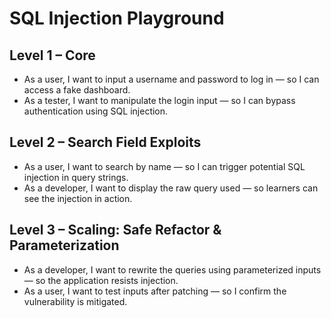 # SQL Injection Playground

## Level 1 – Core
- As a user, I want to input a username and password to log in — so I can access a fake dashboard.
- As a tester, I want to manipulate the login input — so I can bypass authentication using SQL injection.

## Level 2 – Search Field Exploits
- As a user, I want to search by name — so I can trigger potential SQL injection in query strings.
- As a developer, I want to display the raw query used — so learners can see the injection in action.

## Level 3 – Scaling: Safe Refactor & Parameterization
- As a developer, I want to rewrite the queries using parameterized inputs — so the application resists injection.
- As a user, I want to test inputs after patching — so I confirm the vulnerability is mitigated.
